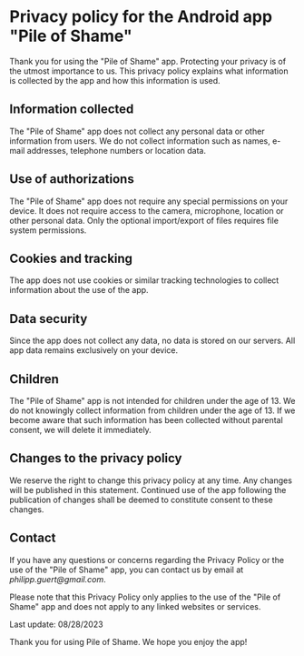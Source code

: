 # Privacy policy for the Android app "Pile of Shame"

Thank you for using the "Pile of Shame" app.
Protecting your privacy is of the utmost importance to us.
This privacy policy explains what information is collected by the app and how this information is used.

## Information collected
The "Pile of Shame" app does not collect any personal data or other information from users.
We do not collect information such as names, e-mail addresses, telephone numbers or location data.

## Use of authorizations
The "Pile of Shame" app does not require any special permissions on your device.
It does not require access to the camera, microphone, location or other personal data.
Only the optional import/export of files requires file system permissions.

## Cookies and tracking
The app does not use cookies or similar tracking technologies to collect information about the use of the app.

## Data security
Since the app does not collect any data, no data is stored on our servers.
All app data remains exclusively on your device.

## Children
The "Pile of Shame" app is not intended for children under the age of 13.
We do not knowingly collect information from children under the age of 13.
If we become aware that such information has been collected without parental consent, we will delete it immediately.

## Changes to the privacy policy
We reserve the right to change this privacy policy at any time.
Any changes will be published in this statement.
Continued use of the app following the publication of changes shall be deemed to constitute consent to these changes.

## Contact
If you have any questions or concerns regarding the Privacy Policy or the use of the "Pile of Shame" app, you can contact us by email at _philipp.guert@gmail.com_.

Please note that this Privacy Policy only applies to the use of the "Pile of Shame" app and does not apply to any linked websites or services.

Last update: 08/28/2023

Thank you for using Pile of Shame. We hope you enjoy the app!
